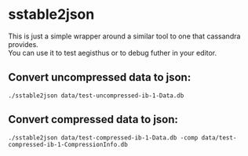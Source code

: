 sstable2json
=========

This is just a simple wrapper around a similar tool to one that cassandra provides.  
You can use it to test aegisthus or to debug futher in your editor. 

Convert uncompressed data to json:
----------------------------------

<pre><code>./sstable2json data/test-uncompressed-ib-1-Data.db
</code></pre>


Convert compressed data to json:
--------------------------------

<pre><code>./sstable2json data/test-compressed-ib-1-Data.db -comp data/test-compressed-ib-1-CompressionInfo.db
</code></pre>

